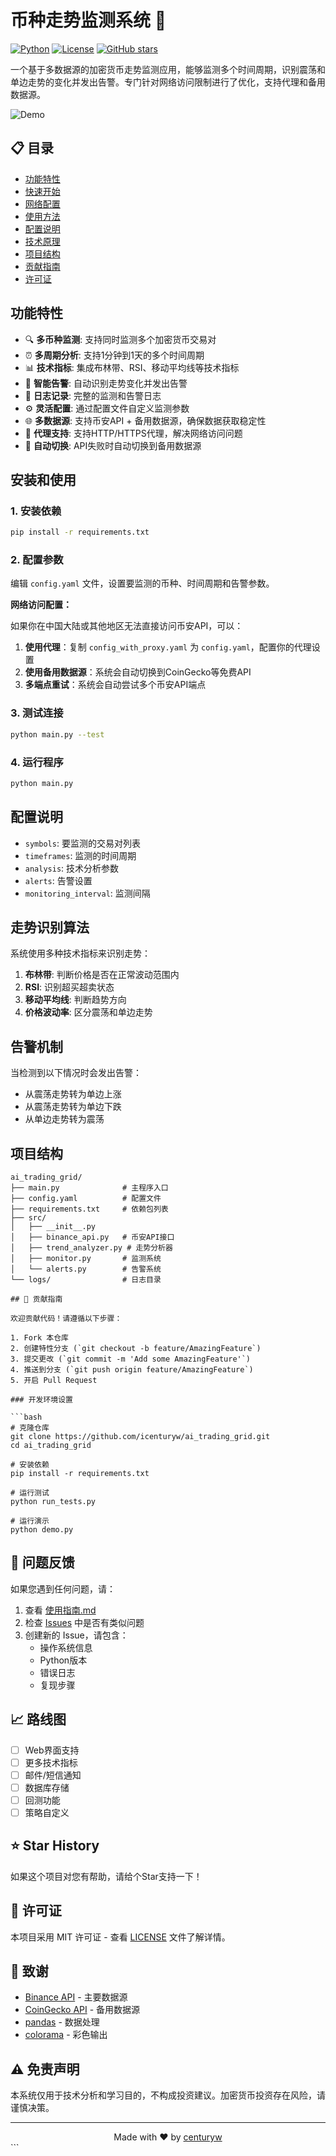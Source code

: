 # 币种走势监测系统 🚀

[![Python](https://img.shields.io/badge/Python-3.7+-blue.svg)](https://www.python.org/downloads/)
[![License](https://img.shields.io/badge/License-MIT-green.svg)](LICENSE)
[![GitHub stars](https://img.shields.io/github/stars/icenturyw/ai_trading_grid.svg)](https://github.com/icenturyw/ai_trading_grid/stargazers)

一个基于多数据源的加密货币走势监测应用，能够监测多个时间周期，识别震荡和单边走势的变化并发出告警。专门针对网络访问限制进行了优化，支持代理和备用数据源。

![Demo](https://via.placeholder.com/800x400/1e1e1e/ffffff?text=Crypto+Trend+Monitor+Demo)

## 📋 目录

- [功能特性](#功能特性)
- [快速开始](#快速开始)
- [网络配置](#网络配置)
- [使用方法](#使用方法)
- [配置说明](#配置说明)
- [技术原理](#技术原理)
- [项目结构](#项目结构)
- [贡献指南](#贡献指南)
- [许可证](#许可证)

## 功能特性

- 🔍 **多币种监测**: 支持同时监测多个加密货币交易对
- ⏰ **多周期分析**: 支持1分钟到1天的多个时间周期
- 📊 **技术指标**: 集成布林带、RSI、移动平均线等技术指标
- 🚨 **智能告警**: 自动识别走势变化并发出告警
- 📝 **日志记录**: 完整的监测和告警日志
- ⚙️ **灵活配置**: 通过配置文件自定义监测参数
- 🌐 **多数据源**: 支持币安API + 备用数据源，确保数据获取稳定性
- 🔧 **代理支持**: 支持HTTP/HTTPS代理，解决网络访问问题
- 🔄 **自动切换**: API失败时自动切换到备用数据源

## 安装和使用

### 1. 安装依赖

```bash
pip install -r requirements.txt
```

### 2. 配置参数

编辑 `config.yaml` 文件，设置要监测的币种、时间周期和告警参数。

**网络访问配置：**

如果你在中国大陆或其他地区无法直接访问币安API，可以：

1. **使用代理**：复制 `config_with_proxy.yaml` 为 `config.yaml`，配置你的代理设置
2. **使用备用数据源**：系统会自动切换到CoinGecko等免费API
3. **多端点重试**：系统会自动尝试多个币安API端点

### 3. 测试连接

```bash
python main.py --test
```

### 4. 运行程序

```bash
python main.py
```

## 配置说明

- `symbols`: 要监测的交易对列表
- `timeframes`: 监测的时间周期
- `analysis`: 技术分析参数
- `alerts`: 告警设置
- `monitoring_interval`: 监测间隔

## 走势识别算法

系统使用多种技术指标来识别走势：

1. **布林带**: 判断价格是否在正常波动范围内
2. **RSI**: 识别超买超卖状态
3. **移动平均线**: 判断趋势方向
4. **价格波动率**: 区分震荡和单边走势

## 告警机制

当检测到以下情况时会发出告警：
- 从震荡走势转为单边上涨
- 从震荡走势转为单边下跌
- 从单边走势转为震荡

## 项目结构

```
ai_trading_grid/
├── main.py              # 主程序入口
├── config.yaml          # 配置文件
├── requirements.txt     # 依赖包列表
├── src/
│   ├── __init__.py
│   ├── binance_api.py   # 币安API接口
│   ├── trend_analyzer.py # 走势分析器
│   ├── monitor.py       # 监测系统
│   └── alerts.py        # 告警系统
└── logs/                # 日志目录

## 🤝 贡献指南

欢迎贡献代码！请遵循以下步骤：

1. Fork 本仓库
2. 创建特性分支 (`git checkout -b feature/AmazingFeature`)
3. 提交更改 (`git commit -m 'Add some AmazingFeature'`)
4. 推送到分支 (`git push origin feature/AmazingFeature`)
5. 开启 Pull Request

### 开发环境设置

```bash
# 克隆仓库
git clone https://github.com/icenturyw/ai_trading_grid.git
cd ai_trading_grid

# 安装依赖
pip install -r requirements.txt

# 运行测试
python run_tests.py

# 运行演示
python demo.py
```

## 🐛 问题反馈

如果您遇到任何问题，请：

1. 查看 [使用指南.md](使用指南.md)
2. 检查 [Issues](https://github.com/icenturyw/ai_trading_grid/issues) 中是否有类似问题
3. 创建新的 Issue，请包含：
   - 操作系统信息
   - Python版本
   - 错误日志
   - 复现步骤

## 📈 路线图

- [ ] Web界面支持
- [ ] 更多技术指标
- [ ] 邮件/短信通知
- [ ] 数据库存储
- [ ] 回测功能
- [ ] 策略自定义

## ⭐ Star History

如果这个项目对您有帮助，请给个Star支持一下！

## 📄 许可证

本项目采用 MIT 许可证 - 查看 [LICENSE](LICENSE) 文件了解详情。

## 🙏 致谢

- [Binance API](https://binance-docs.github.io/apidocs/) - 主要数据源
- [CoinGecko API](https://www.coingecko.com/en/api) - 备用数据源
- [pandas](https://pandas.pydata.org/) - 数据处理
- [colorama](https://pypi.org/project/colorama/) - 彩色输出

## ⚠️ 免责声明

本系统仅用于技术分析和学习目的，不构成投资建议。加密货币投资存在风险，请谨慎决策。

---

<div align="center">
Made with ❤️ by <a href="https://github.com/icenturyw">centuryw</a>
</div>
```
